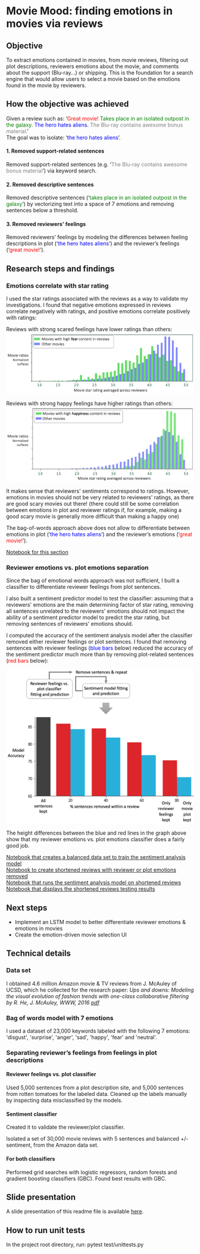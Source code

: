 # Movie Mood: finding emotions in movies via reviews

## Objective

To extract emotions contained in movies, from movie reviews, filtering out plot descriptions, reviewers emotions about the movie, and comments about the support (Blu-ray…) or shipping. This is the foundation for a search engine that would allow users to select a movie based on the emotions found in the movie by reviewers.

## How the objective was achieved

Given a review such as: ‘<span style="color:red">Great movie!</span><span style="color:green"> Takes place in an isolated outpost in the galaxy.</span> <span style="color:blue">The hero hates aliens.</span> <span style="color:gray">The Blu-ray contains awesome bonus material.</span>’  
The goal was to isolate: ‘<span style="color:blue">the hero hates aliens</span>’.

#### 1. Removed support-related sentences
Removed support-related sentences (e.g. ‘<span style="color:gray">The Blu-ray contains awesome bonus material</span>’) via keyword search.

#### 2. Removed descriptive sentences
Removed descriptive sentences (‘<span style="color:green">takes place in an isolated outpost in the galaxy</span>’) by vectorizing text into a space of 7 emotions and removing sentences below a threshold.

#### 3. Removed reviewers' feelings

Removed reviewers’ feelings by modeling the differences between feeling descriptions in plot (‘<span style="color:blue">the hero hates aliens</span>’) and the reviewer’s feelings (‘<span style="color:red">great movie!</span>’).

## Research steps and findings
### Emotions correlate with star rating
I used the star ratings associated with the reviews as a way to validate my investigations. I found that negative emotions expressed in reviews correlate negatively with ratings, and positive emotions correlate positively with ratings:

Reviews with strong scared feelings have lower ratings than others:
![Fear level of movies with top 5% fear review content, vs. others](./images/high_fear_content.png)

Reviews with strong happy feelings have higher ratings than others:
![Fear level of movies with top 5% happy review content, vs. others](./images/high_happy_content.png)

It makes sense that reviewers' sentiments correspond to ratings. However, emotions in movies should not be very related to reviewers' ratings, as there are good scary movies out there! (there could still be some correlation between emotions in plot and reviewer ratings if, for example, making a good scary movie is generally more difficult than making a happy one)  

The bag-of-words approach above does not allow to differentiate between emotions in plot (‘<span style="color:blue">the hero hates aliens</span>’) and the reviewer’s emotions (‘<span style="color:red">great movie!</span>’).

[Notebook for this section](./amzn_reviews_emotions.ipynb)

### Reviewer emotions vs. plot emotions separation

Since the bag of emotional words approach was not sufficient, I built a classifier to differentiate reviewer feelings from plot sentences.  

I also built a sentiment predictor model to test the classifier: assuming that a reviewers' emotions are the main determining factor of star rating, removing all sentences unrelated to the reviewers' emotions should not impact the ability of a sentiment predictor model to predict the star rating, but removing sentences of reviewers' emotions should.  

I computed the accuracy of the sentiment analysis model after the classifier removed either reviewer feelings or plot sentences. I found that removing sentences with reviewer feelings (<span style="color:blue">blue bars</span> below) reduced the accuracy of the sentiment predictor much more than by removing plot-related sentences (<span style="color:red">red bars</span> below):

![Accuracy of sentiment predictor as sentences are removed](./images/accuracy_sents_removed.png)

The height differences between the blue and red lines in the graph above show that my reviewer emotions vs. plot emotions classifier does a fairly good job.

[Notebook that creates a balanced data set to train the sentiment analysis model](./1_create_training_set_of_reviews_w_balanced_ratings.ipynb)  
[Notebook to create shortened reviews with reviewer or plot emotions removed](./2_Remove_some_sentences.ipynb)  
[Notebook that runs the sentiment analysis model on shortened reviews](./3_A_B_test.ipynb)  
[Notebook that displays the shortened reviews testing results](./4_AB_testing_result_analysis.ipynb)  

## Next steps

* Implement an LSTM model to better differentiate reviewer emotions & emotions in movies
* Create the emotion-driven movie selection UI

## Technical details

### Data set

I obtained 4.6 million Amazon movie & TV reviews from J. McAuley of UCSD, which he collected for the research paper: *Ups and downs: Modeling the visual evolution of fashion trends with one-class collaborative filtering
by R. He, J. McAuley, WWW, 2016 [pdf](http://cseweb.ucsd.edu/~jmcauley/pdfs/www16a.pdf)*

### Bag of words model with 7 emotions

I used a dataset of 23,000 keywords labeled with the following 7 emotions: 'disgust', 'surprise', 'anger', 'sad', 'happy', 'fear' and 'neutral'.

### Separating reviewer’s feelings from feelings in plot descriptions

#### Reviewer feelings vs. plot classifier
Used 5,000 sentences from a plot description site, and 5,000 sentences from rotten tomatoes for the labeled data. Cleaned up the labels manually by inspecting data misclassified by the models.

#### Sentiment classifier
Created it to validate the reviewer/plot classifier.

Isolated a set of 30,000 movie reviews with 5 sentences and balanced +/- sentiment, from the Amazon data set.

#### For both classifiers
Performed grid searches with logistic regressors, random forests and gradient boosting classifiers (GBC). Found best results with GBC.

## Slide presentation

A slide presentation of this readme file is available [here](https://drive.google.com/file/d/1CpffON2RjL-idEwLhmM73ZFLLSwfjmu8/view?usp=sharing).

## How to run unit tests

In the project root directory, run: pytest test/unittests.py
